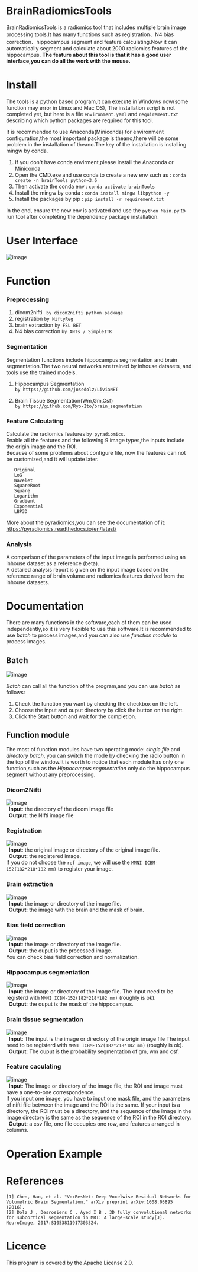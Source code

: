 # BrainRadiomicsTools

  BrainRadiomicsTools is a radiomics tool that includes multiple brain image processing tools.It has many functions 
  such as registration、N4 bias correction、hippocampus segment and feature calculating.Now it can automatically 
  segment and calculate about 2000 radiomics features of the hippocampus.
  **The feature about this tool is that it has a good user interface,you can do all the work with the mouse.**
  
# Install

  The tools is a python based program,it can execute in Windows now(some function may error in Linux and Mac OS),
  The installation script is not completed yet, but here is a file `environment.yaml` and `requirement.txt` describing which python packages are required for this tool.
  
  It is recommended to use Anaconda(Miniconda) for environment configuration,the most important package is theano,there will be
  some problem in the installation of theano.The key of the installation is installing mingw by conda.

  1. If you don't have conda envirment,please install the Anaconda or Miniconda
  2. Open the CMD.exe and use conda to create a new env such as : `conda create -n brainTools python=3.6`
  3. Then activate the conda env : `conda activate brainTools`
  4. Install the mingw by conda : `conda install mingw libpython -y`
  5. Install the packages by pip :  `pip install -r requirement.txt`

  In the end, ensure the new env is activated and use the `python Main.py` to run tool after completing the dependency package installation.

# User Interface

![image](https://github.com/YongLiuLab/BrainRadiomicsTools/blob/master/images/main.png)

# Function
### Preprocessing
1. dicom2nifti
   ` by dicom2nifti python package`
2. registration
   `by NiftyReg`
3. brain extraction
   `by FSL BET`
4. N4 bias correction
   `by ANTs / SimpleITK`
### Segmentation
Segmentation functions include hippocampus segmentation and brain segmentation.The two neural networks are trained by inhouse datasets, and tools use the trained models.
1. Hippocampus Segmentation  
   `by https://github.com/josedolz/LiviaNET`
   
2. Brain Tissue Segmentation(Wm,Gm,Csf)  
   `by https://github.com/Ryo-Ito/brain_segmentation`
### Feature Calculating
Calculate the radiomics features `by pyradiomics`.  
Enable all the features and the following 9 image types,the inputs include the origin image and the ROI.  
Because of some problems about configure file, now the features can not be customized,and it will update later.
 ````
    Original  
    LoG
    Wavelet
    SquareRoot
    Square
    Logarithm
    Gradient
    Exponential
    LBP3D
 ````
More about the pyradiomics,you can see the documentation of it:  https://pyradiomics.readthedocs.io/en/latest/
### Analysis
A comparison of the parameters of the input image is performed using an inhouse dataset as a reference (beta).  
A detailed analysis report is given on the input image based on the reference range of brain volume and radiomics features
 derived from the inhouse datasets.
# Documentation
There are many functions in the software,each of them can be used independently,so it is very flexible to use this software.It is recommended to use *batch* to process images,and you can also use  *function module* to process images.  
## Batch 
![image](https://github.com/YongLiuLab/BrainRadiomicsTools/blob/master/images/batch.png)  

*Batch* can call all the function of the program,and you can use *batch* as follows:  
1. Check the function you want by checking the checkbox on the left.
2. Choose the input and ouput directory by click the button on the right.
3. Click the Start button and wait for the completion.

## Function module
The most of function modules have two operating mode: *single file* and *directory batch*,
you can switch the mode by checking the radio button in the top of the window.It is worth to notice that each module has only one function,such as the *Hippocampus segmentation* only do the hippocampus segment without any preprocessing.
### Dicom2Nifti
![image](https://github.com/YongLiuLab/BrainRadiomicsTools/blob/master/images/dicom.png)  
     &ensp;**Input**: the directory of the dicom image file  
     &ensp;**Output**: the Nifti image file  
### Registration
![image](https://github.com/YongLiuLab/BrainRadiomicsTools/blob/master/images/reg.png)  
&ensp;**Input**: the original image or directory of the original image file.  
&ensp;**Output**: the registered image.  
If you do not choose the `ref image`, we will use the `MMNI ICBM-152(182*218*182 mm)` to register your image.
### Brain extraction
![image](https://github.com/YongLiuLab/BrainRadiomicsTools/blob/master/images/bet.png)  
&ensp;**Input**: the image or directory of the image file.  
&ensp;**Output**: the image with the brain and the mask of brain.  
### Bias field correction
![image](https://github.com/YongLiuLab/BrainRadiomicsTools/blob/master/images/bfc.png)  
&ensp;**Input**: the image or directory of the image file.  
&ensp;**Output**: the ouput is the processed image.  
You can check bias field correction and normalization.
### Hippocampus segmentation 
![image](https://github.com/YongLiuLab/BrainRadiomicsTools/blob/master/images/hs.png)  
&ensp;**Input**: the image or directory of the image file. The input need to be registerd with `MMNI ICBM-152(182*218*182 mm)` (roughly is ok).  
&ensp;**Output**: the ouput is the mask of the hippocampus.   
### Brain tissue segmentation
![image](https://github.com/YongLiuLab/BrainRadiomicsTools/blob/master/images/bs.png)  
&ensp;**Input**: The input is the image or directory of the origin image file The input need to be registerd with `MMNI ICBM-152(182*218*182 mm)` (roughly is ok).  
&ensp;**Output**: The ouput is the probability segmentation of gm, wm and csf.  
### Feature caculating
![image](https://github.com/YongLiuLab/BrainRadiomicsTools/blob/master/images/feature.png)  
&ensp;**Input**: The image or directory of the image file, the ROI and image must have a one-to-one correspondence.  
If you input one image, you have to input one mask file, and the parameters of nifti file between the image and the ROI is the same. If your input is a directory, the ROI must be a directory, and the sequence of the image in the image directory is the same as the sequence of the ROI in the ROI directory.   
&ensp;**Output**: a csv file, one file occupies one row, and features arranged in columns.
# Operation Example

# References
````
[1] Chen, Hao, et al. "VoxResNet: Deep Voxelwise Residual Networks for Volumetric Brain Segmentation." arXiv preprint arXiv:1608.05895 (2016).
[2] Dolz J , Desrosiers C , Ayed I B . 3D fully convolutional networks for subcortical segmentation in MRI: A large-scale study[J]. NeuroImage, 2017:S1053811917303324.
````
# Licence
This program is covered by the Apache License 2.0.